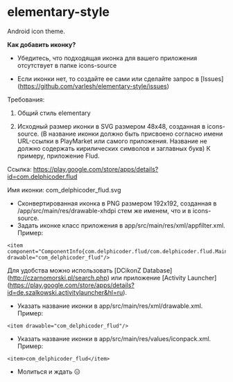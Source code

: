 # elementary-style
Android icon theme.

<b>Как добавить иконку?</b>
* Убедитесь, что подходящая иконка для вашего приложения отсутствует в папке icons-source

* Если иконки нет, то создайте ее сами или сделайте запрос  в [Issues] (https://github.com/varlesh/elementary-style/issues)

Требования:

1. Общий стиль elementary

2. Исходный размер иконки в SVG размером 48x48, созданная в icons-source. (В название иконки должно быть присвоено согласно имени URL-ссылки в PlayMarket или самого приложения. Название не должно содержать кирилических символов и заглавных букв) К примеру, приложение Flud.

Ссылка: https://play.google.com/store/apps/details?id=com.delphicoder.flud

Имя иконки: com_delphicoder_flud.svg

* Сконвертированная иконка в PNG размером 192x192, созданная в /app/src/main/res/drawable-xhdpi  стем же именем, что и в icons-source.
* Задать иконке класс приложения в app/src/main/res/xml/appfilter.xml.
Пример:
```
<item component="ComponentInfo{com.delphicoder.flud/com.delphicoder.flud.MainActivity}" drawable="com_delphicoder_flud"/>
```
Для удобства можно использовать [DCikonZ Database] (http://czarnomorski.pl/search.php) или приложение [Activity Launcher] (https://play.google.com/store/apps/details?id=de.szalkowski.activitylauncher&hl=ru).

* Указать название иконки в app/src/main/res/xml/drawable.xml.
Пример:
```
<item drawable="com_delphicoder_flud"/>
```
* Указать название иконки в app/src/main/res/values/iconpack.xml.
Пример:
```
<item>com_delphicoder_flud</item>
```
* Молиться и ждать :expressionless: